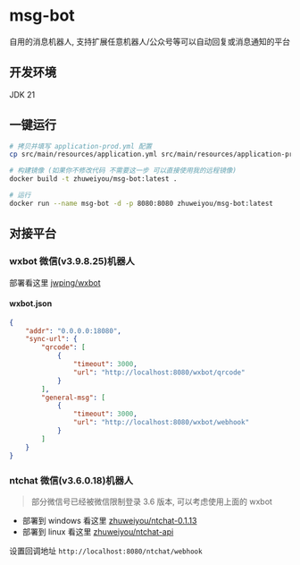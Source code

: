 # msg-bot

自用的消息机器人, 支持扩展任意机器人/公众号等可以自动回复或消息通知的平台

## 开发环境

JDK 21

## 一键运行

```bash
# 拷贝并填写 application-prod.yml 配置
cp src/main/resources/application.yml src/main/resources/application-prod.yml

# 构建镜像 (如果你不修改代码 不需要这一步 可以直接使用我的远程镜像)
docker build -t zhuweiyou/msg-bot:latest .

# 运行
docker run --name msg-bot -d -p 8080:8080 zhuweiyou/msg-bot:latest
```

## 对接平台

### wxbot 微信(v3.9.8.25)机器人

部署看这里 [jwping/wxbot](https://github.com/jwping/wxbot)

#### wxbot.json

```json
{
	"addr": "0.0.0.0:18080",
	"sync-url": {
		"qrcode": [
			{
				"timeout": 3000,
				"url": "http://localhost:8080/wxbot/qrcode"
			}
		],
		"general-msg": [
			{
				"timeout": 3000,
				"url": "http://localhost:8080/wxbot/webhook"
			}
		]
	}
}
```

### ntchat 微信(v3.6.0.18)机器人

> 部分微信号已经被微信限制登录 3.6 版本, 可以考虑使用上面的 wxbot

- 部署到 windows 看这里 [zhuweiyou/ntchat-0.1.13](https://github.com/zhuweiyou/ntchat-0.1.13)
- 部署到 linux 看这里 [zhuweiyou/ntchat-api](https://github.com/zhuweiyou/ntchat-api)

设置回调地址 `http://localhost:8080/ntchat/webhook`
